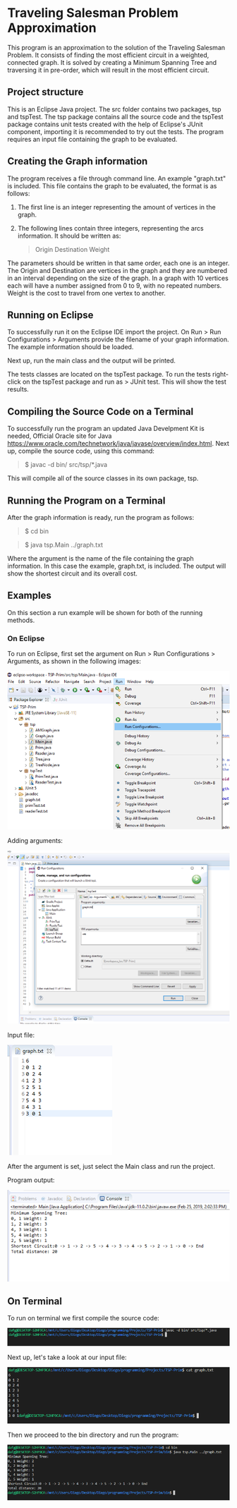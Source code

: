 # Traveling Salesman Problem Approximation

This program is an approximation to the solution of the Traveling Salesman Problem. It consists of finding the most efficient circuit in a weighted, connected graph.
It is solved by creating a Minimum Spanning Tree and traversing it in pre-order, which will result in the most efficient circuit.

## Project structure

This is an Eclipse Java project. The src folder contains two packages, tsp and tspTest. The tsp package contains all the source code and the tspTest package contains unit tests created with the help of Eclipse's JUnit component, importing it is recommended to try out the tests. The program requires an input file containing the graph to be evaluated.

## Creating the Graph information

The program receives a file through command line. An example "graph.txt" is included. This file contains the graph to be evaluated, the format is as follows:
    
1. The first line is an integer representing the amount of vertices in the graph. 
2. The following lines contain three integers, representing the arcs information. It should be written as: 
   
   > Origin Destination Weight 
    
The parameters should be written in that same order, each one is an integer. The Origin and Destination are vertices in the graph and they are numbered in an interval depending on the size of the graph. In a graph with 10 vertices each will have a number assigned from 0 to 9, with no repeated numbers.
Weight is the cost to travel from one vertex to another.

## Running on Eclipse

To successfully run it on the Eclipse IDE import the project. On Run > Run Configurations > Arguments provide the filename of your graph information. The example information should be loaded.

Next up, run the main class and the output will be printed.

The tests classes are located on the tspTest package. To run the tests right-click on the tspTest package and run as > JUnit test. This will show the test results.

## Compiling the Source Code on a Terminal

To successfully run the program an updated Java Develpment Kit is needed, Official Oracle site for Java https://www.oracle.com/technetwork/java/javase/overview/index.html.
Next up, compile the source code, using this command:

   > $ javac -d bin/ src/tsp/*.java 

This will compile all of the source classes in its own package, tsp.

## Running the Program on a Terminal

After the graph information is ready, run the program as follows:

   >  $ cd bin

   >  $ java tsp.Main ../graph.txt

Where the argument is the name of the file containing the graph information. In this case the example, graph.txt, is included.
The output will show the shortest circuit and its overall cost.

## Examples

On this section a run example will be shown for both of the running methods.

### On Eclipse

To run on Eclipse, first set the argument on Run > Run Configurations > Arguments, as shown in the following images:

![Run Configuration](runEclipse1.png)

Adding arguments:

![Add arguments](runEclipse2.png)

Input file:

![Run Configuration](runEclipse4.png)

After the argument is set, just select the Main class and run the project.

Program output:

![Run Configuration](runEclipse3.png)

## On Terminal

To run on terminal we first compile the source code:

![Run Configuration](runTerminal1.png)

Next up, let's take a look at our input file:

![Run Configuration](runTerminal2.png)

Then we proceed to the bin directory and run the program:

![Run Configuration](runTerminal3.png)